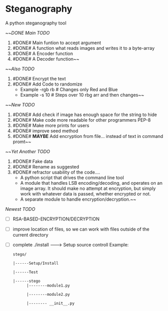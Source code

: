 # Steganography
A python steganography tool

~~*DONE* *Main TODO*
1. #DONE# Main funtion to accept argument 
2. #DONE# A function what reads images and writes it to a byte-array
3. #DONE# A Encoder function
4. #DONE# A Decoder function~~

~~*Also TODO*
1. #DONE# Encrypt the text
2. #DONE# Add Code to randomize
     + Example -rgb rb # Changes only Red and Blue
     + Example -s 10   # Steps over 10 rbg arr and then changes~~

~~*New TODO*
1. #DONE# Add check if image has enough space for the string to hide
2. #DONE# Make code more readable for other programmers PEP-8
3. #DONE# Make more prints for users
4. #DONE# improve seed method
5. #DONE# **MAYBE** Add encryption from file... instead of text in command promt~~

~~*Yet Another TODO*
1. #DONE# Fake data
2. #DONE# Rename as suggested
3. #DONE# refractor usability of the code....
   - A python script that drives the command line tool
   - A module that handles LSB encoding/decoding, and operates on an image array. It should make no attempt at encryption, but simply work with whatever data is passed, whether encrypted or not.
   - A separate module to handle encryption/decryption.~~

*Newest TODO*
 - [ ]  RSA-BASED-ENCRYPTION/DECRYPTION
 - [ ]  improve location of files, so we can work with files outside of the current directory
 - [ ]  complete ./install ---> Setup source controll
        Example: 
        
        stego/
        
        |------Setup/Install
        
        |------Test
        
        |------stego
              |--------module1.py
              
              |--------module2.py
              
              |-------- __init__.py
              
